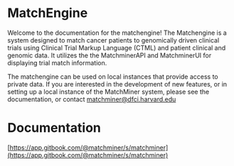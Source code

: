 # MatchEngine 
Welcome to the documentation for the matchengine! The Matchengine is a system designed to match cancer patients to genomically driven clinical trials using Clinical Trial Markup Language (CTML) and patient clinical and genomic data. It utilizes the the MatchminerAPI and MatchminerUI for displaying trial match information.


The matchengine can be used on local instances that provide access to private data. If you are interested in the development of new features, or in setting up a local instance of the MatchMiner system, please see the documentation, or contact [matchminer@dfci.harvard.edu](https://app.gitbook.com/@matchminer/s/matchminer)

# Documentation
[https://app.gitbook.com/@matchminer/s/matchminer](https://app.gitbook.com/@matchminer/s/matchminer)